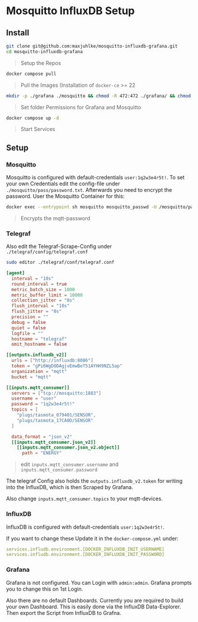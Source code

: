 # Mosquitto InfluxDB Setup

## Install

```bash
git clone git@github.com:maxjuhlke/mosquitto-influxdb-grafana.git
cd mosquitto-influxdb-grafana
```
> Setup the Repos

```bash
docker compose pull
```
> Pull the Images (Installation of `docker-ce` >= 22

```bash
mkdir -p ./grafana ./mosquitto && chmod -R 472:472 ./grafana/ && chmod -R 1883:1883 ./mosquitto/
```
> Set folder Permissions for Grafana and Mosquitto

```bash
docker compose up -d
```
> Start Services

## Setup

### Mosquitto

Mosquitto is configured with default-credentials `user:1q2w3e4r5t!`.
To set your own Credentials edit the config-file under `./mosquitto/pass/password.txt`.
Afterwards you need to encrypt the password. User the Mosquitto Container for this:

```bash
docker exec --entrypoint sh mosquitto mosquitto_passwd -U /mosquitto/pass/password.txt
```
> Encrypts the mqtt-password

### Telegraf

Also edit the Telegraf-Scrape-Config under `./telegraf/config/telegraf.conf`

```bash
sudo editor ./telegraf/conf/telegraf.conf
```

```toml
[agent]
  interval = "10s"
  round_interval = true
  metric_batch_size = 1000
  metric_buffer_limit = 10000
  collection_jitter = "0s"
  flush_interval = "10s"
  flush_jitter = "0s"
  precision = ""
  debug = false
  quiet = false
  logfile = ""
  hostname = "telegraf"
  omit_hostname = false

[[outputs.influxdb_v2]]
  urls = ["http://influxdb:8086"]
  token = "gPi6WgDODAgjvEmwBeT51AYHH9NZL5ap"
  organization = "mqtt"
  bucket = "mqtt"

[[inputs.mqtt_consumer]]
  servers = ["tcp://mosquitto:1883"]
  username = "user"
  password = "1q2w3e4r5t!"
  topics = [
    "plugs/tasmota_079401/SENSOR",
    "plugs/tasmota_17CA0D/SENSOR"
  ]

  data_format = "json_v2"
  [[inputs.mqtt_consumer.json_v2]]
    [[inputs.mqtt_consumer.json_v2.object]]
      path = "ENERGY"
```
> edit `inputs.mqtt_consumer.username` and `inputs.mqtt_consumer.password`

The telegraf Config also holds the `outputs.influxdb_v2.token` for writing into the InfluxDB, which is then Scraped by Grafana.

Also change `inputs.mqtt_consumer.topics` to your mqtt-devices.

### InfluxDB

InfluxDB is configured with default-credentials `user:1q2w3e4r5t!`.

If you want to change these Update it in the `docker-compose.yml` under:

```yaml
services.infludb.environment.[DOCKER_INFLUXDB_INIT_USERNAME]
services.infludb.environment.[DOCKER_INFLUXDB_INIT_PASSWORD]
```

### Grafana

Grafana is not configured. You can Login with `admin:admin`. Grafana prompts you to change this on 1st Login.

Also there are no default Dashboards. Currently you are required to build your own Dashboard. This is easily done via the InfluxDB Data-Explorer. Then export the Script from InfluxDB to Grafna.
